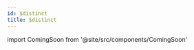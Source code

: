 ```yaml
---
id: $distinct
title: $distinct 
---
```


import ComingSoon from '@site/src/components/ComingSoon'

<ComingSoon/>